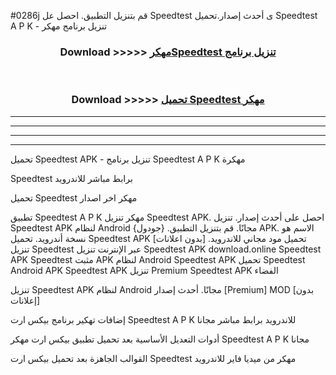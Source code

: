 #0286j قم بتنزيل التطبيق. احصل عل Speedtest  ى أحدث إصدار.تحميل Speedtest  A P K - تنزيل برنامج مهكر



<div align="center">
<h3>Download >>>>> <a href="https://ar-sites.web.app/?ar= Speedtest ">مهكرSpeedtest  تنزيل برنامج</a></h3><br>

<h3>Download >>>>> <a href="https://ar-sites.web.app/?ar= Speedtest ">تحميل Speedtest  مهكر</a></h3>
</div>


----------------------------------------------------------

----------------------------------------------------------

----------------------------------------------------------

----------------------------------------------------------


تحميل Speedtest  APK - تنزيل برنامج Speedtest  A P K مهكرة

Speedtest  برابط مباشر للاندرويد

تحميل Speedtest  مهكر اخر اصدار

تطبيق Speedtest  A P K مهكر
تنزيل Speedtest  APK. احصل على أحدث إصدار.
تنزيل Speedtest  APK لنظام Android مجانًا.
قم بتنزيل التطبيق. {جودول} APK. الاسم هو نسخة أندرويد.
تحميل Speedtest  APK [بدون اعلانات]
تحميل مود مجاني للاندرويد.
تنزيل Speedtest  عبر الإنترنت
تنزيل Speedtest  APK
download.online Speedtest  APK
Speedtest  مثبت APK لنظام Android
Speedtest  APK
تحميل Speedtest  Android APK
Speedtest  APK تنزيل Premium
Speedtest  APK الفضاء

تنزيل Speedtest  APK لنظام Android مجانًا. أحدث إصدار [Premium] MOD [بدون إعلانات]

إضافات تهكير برنامج بيكس ارت Speedtest  A P K للاندرويد برابط مباشر مجانا

أدوات التعديل الأساسية بعد تحميل تطبيق بيكس ارت مهكر Speedtest  A P K مجانا

القوالب الجاهزة بعد تحميل بيكس ارت Speedtest  مهكر من ميديا فاير للاندرويد



